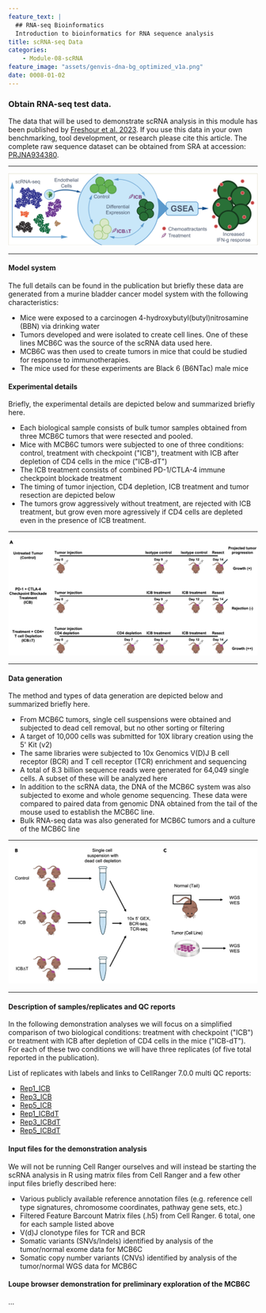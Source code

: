 ```yaml
---
feature_text: |
  ## RNA-seq Bioinformatics
  Introduction to bioinformatics for RNA sequence analysis
title: scRNA-seq Data
categories:
    - Module-08-scRNA
feature_image: "assets/genvis-dna-bg_optimized_v1a.png"
date: 0008-01-02
---
```


### Obtain RNA-seq test data.
The data that will be used to demonstrate scRNA analysis in this module has been published by [Freshour et al. 2023](https://pubmed.ncbi.nlm.nih.gov/37810214/). If you use this data in your own benchmarking, tool development, or research please cite this article. The complete raw sequence dataset can be obtained from SRA at accession: [PRJNA934380](https://www.ncbi.nlm.nih.gov/bioproject/PRJNA934380).

***

![MCBC6-overview](/assets/module_8/mcb6c-overview.png)

***

#### Model system

The full details can be found in the publication but briefly these data are generated from a murine bladder cancer model system with the following characteristics:

- Mice were exposed to a carcinogen 4-hydroxybutyl(butyl)nitrosamine (BBN) via drinking water
- Tumors developed and were isolated to create cell lines. One of these lines MCB6C was the source of the scRNA data used here.
- MCB6C was then used to create tumors in mice that could be studied for response to immunotherapies.
- The mice used for these experiments are Black 6 (B6NTac) male mice


#### Experimental details
Briefly, the experimental details are depicted below and summarized briefly here.

- Each biological sample consists of bulk tumor samples obtained from three MCB6C tumors that were resected and pooled.
- Mice with MCB6C tumors were subjected to one of three conditions: control, treatment with checkpoint ("ICB"), treatment with ICB after depletion of CD4 cells in the mice ("ICB-dT")
- The ICB treatment consists of combined PD-1/CTLA-4 immune checkpoint blockade treatment
- The timing of tumor injection, CD4 depletion, ICB treatment and tumor resection are depicted below
- The tumors grow aggressively without treatment, are rejected with ICB treatment, but grow even more agressively if CD4 cells are depleted even in the presence of ICB treatment. 

***

![MCBC6-experiment](/assets/module_8/mcb6c-experiment.png)

***

#### Data generation

The method and types of data generation are depicted below and summarized briefly here.

- From MCB6C tumors, single cell suspensions were obtained and subjected to dead cell removal, but no other sorting or filtering
- A target of 10,000 cells was submitted for 10X library creation using the 5' Kit (v2)
- The same libraries were subjected to 10x Genomics V(D)J B cell receptor (BCR) and T cell receptor (TCR) enrichment and sequencing
- A total of 8.3 billion sequence reads were generated for 64,049 single cells. A subset of these will be analyzed here
- In addition to the scRNA data, the DNA of the MCB6C system was also subjected to exome and whole genome sequencing. These data were compared to paired data from genomic DNA obtained from the tail of the mouse used to establish the MCB6C line.
- Bulk RNA-seq data was also generated for MCB6C tumors and a culture of the MCB6C line

***

![MCBC6-data-generation](/assets/module_8/mcb6c-data-generation.png)

***

#### Description of samples/replicates and QC reports

In the following demonstration analyses we will focus on a simplified comparison of two biological conditions: treatment with checkpoint ("ICB") or treatment with ICB after depletion of CD4 cells in the mice ("ICB-dT"). For each of these two conditions we will have three replicates (of five total reported in the publication).

List of replicates with labels and links to CellRanger 7.0.0 multi QC reports:

- [Rep1_ICB](http://genomedata.org/cri-workshop/web_summaries/Rep1_ICB-web_summary.html)
- [Rep3_ICB](http://genomedata.org/cri-workshop/web_summaries/Rep3_ICB-web_summary.html)
- [Rep5_ICB](http://genomedata.org/cri-workshop/web_summaries/Rep5_ICB-web_summary.html)
- [Rep1_ICBdT](http://genomedata.org/cri-workshop/web_summaries/Rep1_ICBdT-web_summary.html)
- [Rep3_ICBdT](http://genomedata.org/cri-workshop/web_summaries/Rep3_ICBdT-web_summary.html)
- [Rep5_ICBdT](http://genomedata.org/cri-workshop/web_summaries/Rep5_ICBdT-web_summary.html)


#### Input files for the demonstration analysis

We will not be running Cell Ranger ourselves and will instead be starting the scRNA analysis in R using matrix files from Cell Ranger and a few other input files briefly described here:

- Various publicly available reference annotation files (e.g. reference cell type signatures, chromosome coordinates, pathway gene sets, etc.)
- Filtered Feature Barcount Matrix files (.h5) from Cell Ranger.  6 total, one for each sample listed above
- V(d)J clonotype files for TCR and BCR
- Somatic variants (SNVs/Indels) identified by analysis of the tumor/normal exome data for MCB6C
- Somatic copy number variants (CNVs) identified by analysis of the tumor/normal WGS data for MCB6C

#### Loupe browser demonstration for preliminary exploration of the MCB6C 
...


